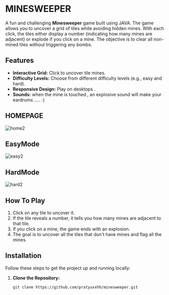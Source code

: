 
#   MINESWEEPER


A fun and challenging **Minesweeper** game built using JAVA. The game allows you to uncover a grid of tiles while avoiding hidden mines.
 With each click, the tiles either display a number (indicating how many mines are adjacent) or explode if you click on a mine.
 The objective is to clear all non-mined tiles without triggering any bombs.
 

## Features



- **Interactive Grid:** Click to uncover tile mines.
- **Difficulty Levels:** Choose from different difficulty levels (e.g., easy and hard).
- **Responsive Design:** Play on desktops .
- **Sounds:**   when the mine is touched , an explosive sound will make your eardrums ..... :)


## HOMEPAGE

![home2](https://github.com/user-attachments/assets/0c607eb2-e514-4085-aba7-b351dadd6fb9)


## EasyMode

![easy2](https://github.com/user-attachments/assets/9bf57c55-0444-4291-9619-b3d65fb9ad84)


## HardMode

![hard2](https://github.com/user-attachments/assets/43f6a3f8-7527-44df-b32d-0d02758a5813)


## How To Play

1. Click on any tile to uncover it.
2. If the tile reveals a number, it tells you how many mines are adjacent to that tile.
3. If you click on a mine, the game ends with an explosion.
5. The goal is to uncover all the tiles that don't have mines and flag all the mines.

## Installation

Follow these steps to get the project up and running locally:

1. **Clone the Repository:**

   ```bash
   git clone https://github.com/pratyuxxhh/minesweeper.git
